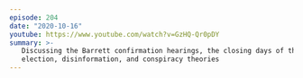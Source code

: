 ```yaml
---
episode: 204
date: "2020-10-16"
youtube: https://www.youtube.com/watch?v=GzHQ-Qr0pDY
summary: >-
   Discussing the Barrett confirmation hearings, the closing days of the
   election, disinformation, and conspiracy theories
---
```

